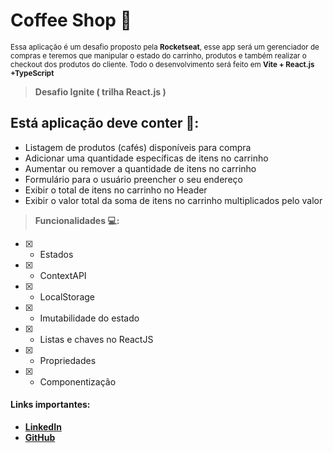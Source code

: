 # **Coffee Shop** 🚀
<sup>Essa aplicação é um desafio proposto pela **Rocketseat**, esse app será um gerenciador de compras e teremos que manipular o estado do carrinho, produtos e também realizar o checkout dos produtos do cliente. Todo o desenvolvimento será feito em **Vite + React.js +TypeScript** </sup>
> **Desafio Ignite ( trilha React.js )**


## Está aplicação deve conter 📖:
- Listagem de produtos (cafés) disponíveis para compra
- Adicionar uma quantidade específicas de itens no carrinho
- Aumentar ou remover a quantidade de itens no carrinho
- Formulário para o usuário preencher o seu endereço
- Exibir o total de itens no carrinho no Header
- Exibir o valor total da soma de itens no carrinho multiplicados pelo valor

> **Funcionalidades 💻:** 
- [x] - Estados
- [x] - ContextAPI
- [x] - LocalStorage
- [x] - Imutabilidade do estado
- [x] - Listas e chaves no ReactJS
- [x] - Propriedades
- [x] - Componentização

#### Links importantes: 
- **[LinkedIn](https://www.linkedin.com/in/carloslanderdahl/)**
- **[GitHub](https://github.com/Carlos-Landerdahl)**


